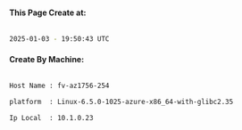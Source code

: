 
   
#### This Page Create at:

```bash

2025-01-03 - 19:50:43 UTC

```

#### Create By Machine:

```bash

Host Name : fv-az1756-254

platform  : Linux-6.5.0-1025-azure-x86_64-with-glibc2.35

Ip Local  : 10.1.0.23

```

